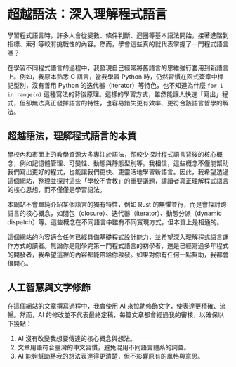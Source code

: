 # 超越語法：深入理解程式語言

學習程式語言時，許多人會從變數、條件判斷、迴圈等基本語法開始，接著進階到指標、索引等較有挑戰性的內容。然而，學會這些真的就代表掌握了一門程式語言嗎？

在學習不同程式語言的過程中，我發現自己經常將舊語言的思維強行套用到新語言上。例如，我原本熟悉 C 語言，當我學習 Python 時，仍然習慣在函式簽章中標記型別，沒有善用 Python 的迭代器（iterator）等特色，也不知道為什麼 `for i in range(n)` 這種寫法的背後原理。這樣的學習方式，雖然能讓人快速「寫出」程式，但卻無法真正發揮語言的特性，也容易錯失更有效率、更符合該語言哲學的解法。

## 超越語法，理解程式語言的本質

學校內和市面上的教學資源大多專注於語法，卻較少探討程式語言背後的核心概念，例如記憶體管理、可變性、動態與靜態型別等。我相信，這些概念不僅能幫助我們寫出更好的程式，也能讓我們更快、更靈活地學習新語言。因此，我希望透過這個網站，整理並探討這些「學校不會教」的重要議題，讓讀者真正理解程式語言的核心思想，而不僅僅是學習語法。

本網站不會單純介紹某個語言的獨有特性，例如 Rust 的無懼並行，而是會探討跨語言的核心概念，如閉包（closure）、迭代器（iterator）、動態分派（dynamic dispatch）等。這些概念在不同語言中雖有不同實現方式，但本質上是相通的。

這個網站的內容適合任何已經具備基礎程式設計能力，並希望深入理解程式語言運作方式的讀者。無論你是剛學完第一門程式語言的初學者，還是已經寫過多年程式的開發者，我希望這裡的內容都能帶給你啟發。如果對你有任何一點幫助，我都會很開心。

## 人工智慧與文字修飾

在這個網站的文章撰寫過程中，我會使用 AI 來協助修飾文字，使表達更精確、流暢。然而，AI 的修改並不代表最終定稿，每篇文章都會經過我的審核，以確保以下幾點：

1. AI 沒有改變我想要傳達的核心概念與想法。
2. 文章用語符合臺灣的中文習慣，避免混用不同語言體系的詞彙。
3. AI 能夠幫助將我的想法表達得更清楚，但不影響原有的風格與意思。
